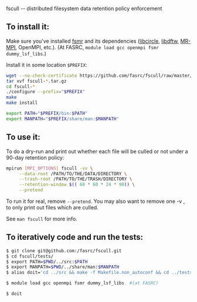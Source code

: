 fscull -- distributed filesystem data retention policy enforcement


## To install it:

Make sure you've installed [fsmr](https://github.com/jabrcx/fsmr) and its dependencies ([libcircle](https://github.com/hpc/libcircle), [libdftw](https://github.com/hpc/libdftw), [MR-MPI](http://mapreduce.sandia.gov/), OpenMPI, etc.).
(At FASRC, `module load gcc openmpi fsmr dummy_lsf_libs`.)

Install it in some location `$PREFIX`:

``` bash
wget --no-check-certificate https://github.com/fasrc/fscull/raw/master/fscull-0.0.0b.tar.gz
tar xvf fscull-*.tar.gz
cd fscull-*
./configure --prefix="$PREFIX"
make
make install

export PATH="$PREFIX/bin:$PATH"
export MANPATH="$PREFIX/share/man:$MANPATH"
```


## To use it:

To do a dry-run and print out whether each file will be culled or not under a 90-day retention policy:

``` bash
mpirun [MPI_OPTIONS] fscull -vv \
     --data-root /PATH/TO/THE/DATA/DIRECTORY \
     --trash-root /PATH/TO/THE/TRASH/DIRECTORY \
     --retention-window $(( 60 * 60 * 24 * 90)) \
     --pretend
```

To run it for real, remove `--pretend`.
You may also want to remove one -v , to only print out files which are culled.

See `man fscull` for more info.


## To iteratively code and run the tests:

``` bash
$ git clone git@github.com:/fasrc/fscull.git
$ cd fscull/tests/
$ export PATH=$PWD/../src:$PATH
$ export MANPATH=$PWD/../share/man:$MANPATH
$ alias doit='cd ../src && make -f Makefile.non_autoconf && cd ../tests && make'

$ module load gcc openmpi fsmr dummy_lsf_libs  #(at FASRC)

$ doit
```
